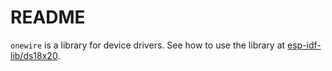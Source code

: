 # README

`onewire` is a library for device drivers. See how to use the library at
[esp-idf-lib/ds18x20](https://components.espressif.com/components/esp-idf-lib/ds18x20).
